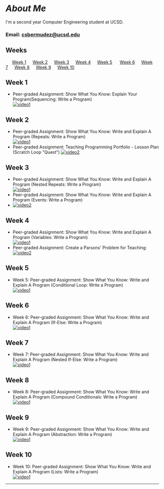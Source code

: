 # ***About Me*** 
I'm a second year Computer Engineering student at UCSD.
### Email:<tab><tab> csbermudez@ucsd.edu

## Weeks
&ensp;&ensp;&ensp;[Week 1](#week-1)&ensp;&ensp;&ensp;[Week 2](#week-2)&ensp;&ensp;&ensp;[Week 3](#week-3)&ensp;&ensp;&ensp;[Week 4](#week-4)&ensp;&ensp;&ensp;[Week 5](#week-5)&ensp;&ensp;&ensp;
[Week 6](#week-6)&ensp;&ensp;&ensp;[Week 7](#week-7)&ensp;&ensp;&ensp;[Week 8](#week-8)&ensp;&ensp;&ensp;[Week 9](#week-9)&ensp;&ensp;&ensp;[Week 10](#week-10)&ensp;&ensp;&ensp;
## Week 1
- Peer-graded Assignment: Show What You Know: Explain Your Program(Sequencing: Write a Program)\
  [![video1](Videos/Week1Thumbnail.jpeg)](https://youtu.be/r_KaFcWlwTU)
  
## Week 2
- Peer-graded Assignment: Show What You Know: Write and Explain A Program (Repeats: Write a Program)\
   [![video1](Videos/Week2_BreakDanceThumbnail.jpeg)](https://youtu.be/9pur8F_XCYE)
- Peer-graded Assignment: Teaching Programming Portfolio - Lesson Plan (Scratch Loop "Quest")
   [![video2](Videos/Week2_ScratchQuest.jpeg)](https://youtu.be/Wecll1mUuf0)
  
## Week 3
- Peer-graded Assignment: Show What You Know: Write and Explain A Program (Nested Repeats: Write a Program)\
  [![video1](Videos/Nested_Repeats_Write_a_Program_Thumbnail.jpeg)](https://www.youtube.com/watch?v=hbWhVI-q1OI)
- Peer-graded Assignment: Show What You Know: Write and Explain A Program (Events: Write a Program)
- [![video2](Videos/Events_Write_a_Program_Thumbnail.jpeg)](https://www.youtube.com/watch?v=UJJJ8MB6-bY)
  
## Week 4
- Peer-graded Assignment: Show What You Know: Write and Explain A Program (Variables: Write a Program)\
  [![video1](Videos/Variable_Explanation.jpeg)](https://www.youtube.com/watch?v=9L7mvf3aSEg)
- Peer-graded Assignment: Create a Parsons' Problem for Teaching:\
  [![video2](Videos/Parsons_Problem.jpeg)](https://www.youtube.com/watch?v=tmwCcCsib18)
  
  
## Week 5
- Week 5: Peer-graded Assignment: Show What You Know: Write and Explain A Program (Conditional Loop: Write a Program)\
   [![video1](Videos/Conditional_Loop.jpeg)](https://www.youtube.com/watch?v=s_zwbP2ny-s)

## Week 6
- Week 6: Peer-graded Assignment: Show What You Know: Write and Explain A Program (If-Else: Write a Program)\
   [![video1](Videos/if-else.jpeg)](https://www.youtube.com/watch?v=AzwJ6srvndY)
  
## Week 7
- Week 7: Peer-graded Assignment: Show What You Know: Write and Explain A Program (Nested If-Else: Write a Program)\
   [![video1](Videos/nested-if-else.jpeg)](https://www.youtube.com/watch?v=rAmhiihnKz4)

## Week 8
- Week 8: Peer-graded Assignment: Show What You Know: Write and Explain A Program (Compound Conditionals: Write a Program)\
   [![video1](Videos/compound-conditional.jpeg)](https://www.youtube.com/watch?v=8972pCxB4H4)

## Week 9
- Week 9: Peer-graded Assignment: Show What You Know: Write and Explain A Program (Abstraction: Write a Program)\
   [![video1](Videos/abstraction.jpeg)](https://www.youtube.com/watch?v=cmQ5FYQS_pE)
  
## Week 10
- Week 10: Peer-graded Assignment: Show What You Know: Write and Explain A Program (Lists: Write a Program)\
   [![video1](Videos/lists.jpeg)](https://www.youtube.com/watch?v=Sn-TSralf3M)
  
---
